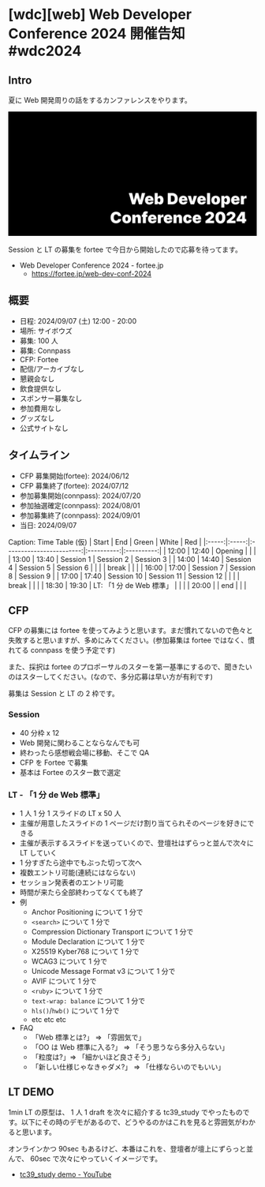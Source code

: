 # [wdc][web] Web Developer Conference 2024 開催告知 #wdc2024

## Intro

夏に Web 開発周りの話をするカンファレンスをやります。

![Web Developer Conference 2024](./banner.png#1600x800)

Session と LT の募集を fortee で今日から開始したので応募を待ってます。

- Web Developer Conference 2024 - fortee.jp
  - https://fortee.jp/web-dev-conf-2024


## 概要

- 日程: 2024/09/07 (土) 12:00 - 20:00
- 場所: サイボウズ
- 募集: 100 人
- 募集: Connpass
- CFP: Fortee
- 配信/アーカイブなし
- 懇親会なし
- 飲食提供なし
- スポンサー募集なし
- 参加費用なし
- グッズなし
- 公式サイトなし


## タイムライン

- CFP 募集開始(fortee): 2024/06/12
- CFP 募集終了(fortee): 2024/07/12
- 参加募集開始(connpass): 2024/07/20
- 参加抽選確定(connpass): 2024/08/01
- 参加募集終了(connpass): 2024/09/01
- 当日: 2024/09/07

Caption: Time Table (仮)
| Start | End   | Green                    | White      | Red        |
|:-----:|:-----:|:------------------------:|:----------:|:----------:|
| 12:00 | 12:40 | Opening                  |            |            |
| 13:00 | 13:40 | Session 1                | Session 2  | Session 3  |
| 14:00 | 14:40 | Session 4                | Session 5  | Session 6  |
|       |       | break                    |            |            |
| 16:00 | 17:00 | Session 7                | Session 8  | Session 9  |
| 17:00 | 17:40 | Session 10               | Session 11 | Session 12 |
|       |       | break                    |            |            |
| 18:30 | 19:30 | LT: 「1 分 de Web 標準」 |            |            |
| 20:00 |       | end                      |            |            |


## CFP

CFP の募集には fortee を使ってみようと思います。まだ慣れてないので色々と失敗すると思いますが、多めにみてください。(参加募集は fortee ではなく、慣れてる connpass を使う予定です)

また、採択は fortee のプロポーサルのスターを第一基準にするので、聞きたいのはスターしてください。(なので、多分応募は早い方が有利です)

募集は Session と LT の 2 枠です。


### Session

- 40 分枠 x 12
- Web 開発に関わることならなんでも可
- 終わったら感想戦会場に移動、そこで QA
- CFP を Fortee で募集
- 基本は Fortee のスター数で選定


### LT - 「1 分 de Web 標準」

- 1 人 1 分 1 スライドの LT x 50 人
- 主催が用意したスライドの 1 ページだけ割り当てられそのページを好きにできる
- 主催が表示するスライドを送っていくので、登壇社はずらっと並んで次々に LT していく
- 1 分すぎたら途中でもぶった切って次へ
- 複数エントリ可能(連続にはならない)
- セッション発表者のエントリ可能
- 時間が来たら全部終わってなくても終了
- 例
  - Anchor Positioning について 1 分で
  - `<search>` について 1 分で
  - Compression Dictionary Transport について 1 分で
  - Module Declaration について 1 分で
  - X25519 Kyber768 について 1 分で
  - WCAG3 について 1 分で
  - Unicode Message Format v3 について 1 分で
  - AVIF について 1 分で
  - `<ruby>` について 1 分で
  - `text-wrap: balance` について 1 分で
  - `hls()`/`hwb()` について 1 分で
  - etc etc etc
- FAQ
  - 「Web 標準とは?」 => 「雰囲気で」
  - 「OO は Web 標準に入る?」 => 「そう思うなら多分入らない」
  - 「粒度は?」=> 「細かいほど良さそう」
  - 「新しい仕様じゃなきゃダメ?」 => 「仕様ならいのでもいい」


## LT DEMO

1min LT の原型は、 1 人 1 draft を次々に紹介する tc39_study でやったものです。以下にその時のデモがあるので、どうやるのかはこれを見ると雰囲気がわかると思います。

オンラインかつ 90sec もあるけど、本番はこれを、登壇者が壇上にずらっと並んで、 60sec で次々にやっていくイメージです。

- [tc39_study demo - YouTube](https://www.youtube.com/watch?v=kj3Gv8SgKmM)